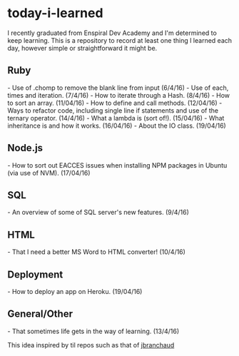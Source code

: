 # today-i-learned

I recently graduated from Enspiral Dev Academy and I'm determined to keep learning. This is a repository to record at least one thing I learned each day, however simple or straightforward it might be.

<h2>Ruby</h2>
- Use of .chomp to remove the blank line from input (6/4/16)
- Use of each, times and iteration. (7/4/16)
- How to iterate through a Hash. (8/4/16)
- How to sort an array. (11/04/16)
- How to define and call methods. (12/04/16)
- Ways to refactor code, including single line if statements and use of the ternary operator. (14/4/16)
- What a lambda is (sort of!). (15/04/16)
- What inheritance is and how it works. (16/04/16)
- About the IO class. (19/04/16)

<h2>Node.js</h2>
- How to sort out EACCES issues when installing NPM packages in Ubuntu (via use of NVM). (17/04/16)

<h2>SQL</h2>
- An overview of some of SQL server's new features. (9/4/16)

<h2>HTML</h2>
- That I need a better MS Word to HTML converter! (10/4/16)

<h2>Deployment</h2>
- How to deploy an app on Heroku. (19/04/16)

<h2>General/Other</h2>
- That sometimes life gets in the way of learning. (13/4/16)

This idea inspired by til repos such as that of <a href="https://github.com/jbranchaud/til">jbranchaud</a>
